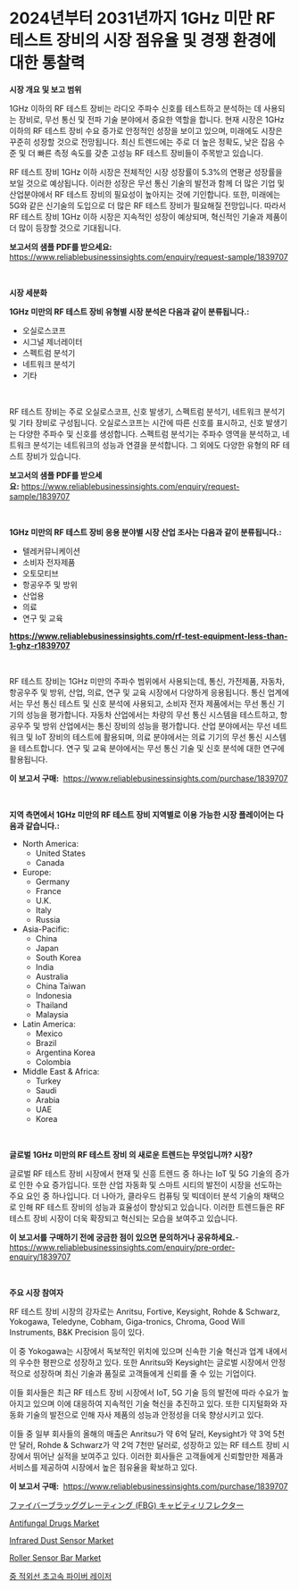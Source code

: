 <p><h1>2024년부터 2031년까지 1GHz 미만 RF 테스트 장비의 시장 점유율 및 경쟁 환경에 대한 통찰력</h1></p><p><strong>시장 개요 및 보고 범위</strong></p>
<p><p>1GHz 이하의 RF 테스트 장비는 라디오 주파수 신호를 테스트하고 분석하는 데 사용되는 장비로, 무선 통신 및 전파 기술 분야에서 중요한 역할을 합니다. 현재 시장은 1GHz 이하의 RF 테스트 장비 수요 증가로 안정적인 성장을 보이고 있으며, 미래에도 시장은 꾸준히 성장할 것으로 전망됩니다. 최신 트렌드에는 주로 더 높은 정확도, 낮은 잡음 수준 및 더 빠른 측정 속도를 갖춘 고성능 RF 테스트 장비들이 주목받고 있습니다.</p><p>RF 테스트 장비 1GHz 이하 시장은 전체적인 시장 성장률이 5.3%의 연평균 성장률을 보일 것으로 예상됩니다. 이러한 성장은 무선 통신 기술의 발전과 함께 더 많은 기업 및 산업분야에서 RF 테스트 장비의 필요성이 높아지는 것에 기인합니다. 또한, 미래에는 5G와 같은 신기술의 도입으로 더 많은 RF 테스트 장비가 필요해질 전망입니다. 따라서 RF 테스트 장비 1GHz 이하 시장은 지속적인 성장이 예상되며, 혁신적인 기술과 제품이 더 많이 등장할 것으로 기대됩니다.</p></p>
<p><strong>보고서의 샘플 PDF를 받으세요:</strong> <a href="https://www.reliablebusinessinsights.com/enquiry/request-sample/1839707">https://www.reliablebusinessinsights.com/enquiry/request-sample/1839707</a></p>
<p>&nbsp;</p>
<p><strong>시장 세분화</strong></p>
<p><strong>1GHz 미만의 RF 테스트 장비 유형별 시장 분석은 다음과 같이 분류됩니다.:</strong></p>
<p><ul><li>오실로스코프</li><li>시그널 제너레이터</li><li>스펙트럼 분석기</li><li>네트워크 분석기</li><li>기타</li></ul></p>
<p>&nbsp;</p>
<p><p>RF 테스트 장비는 주로 오실로스코프, 신호 발생기, 스펙트럼 분석기, 네트워크 분석기 및 기타 장비로 구성됩니다. 오실로스코프는 시간에 따른 신호를 표시하고, 신호 발생기는 다양한 주파수 및 신호를 생성합니다. 스펙트럼 분석기는 주파수 영역을 분석하고, 네트워크 분석기는 네트워크의 성능과 연결을 분석합니다. 그 외에도 다양한 유형의 RF 테스트 장비가 있습니다.</p></p>
<p><strong>보고서의 샘플 PDF를 받으세요:</strong>&nbsp;<a href="https://www.reliablebusinessinsights.com/enquiry/request-sample/1839707">https://www.reliablebusinessinsights.com/enquiry/request-sample/1839707</a></p>
<p>&nbsp;</p>
<p><strong> 1GHz 미만의 RF 테스트 장비 응용 분야별 시장 산업 조사는 다음과 같이 분류됩니다.:</strong></p>
<p><ul><li>텔레커뮤니케이션</li><li>소비자 전자제품</li><li>오토모티브</li><li>항공우주 및 방위</li><li>산업용</li><li>의료</li><li>연구 및 교육</li></ul></p>
<p><strong><a href="https://www.reliablebusinessinsights.com/rf-test-equipment-less-than-1-ghz-r1839707">https://www.reliablebusinessinsights.com/rf-test-equipment-less-than-1-ghz-r1839707</a></strong></p>
<p>&nbsp;</p>
<p><p>RF 테스트 장비는 1GHz 미만의 주파수 범위에서 사용되는데, 통신, 가전제품, 자동차, 항공우주 및 방위, 산업, 의료, 연구 및 교육 시장에서 다양하게 응용됩니다. 통신 업계에서는 무선 통신 테스트 및 신호 분석에 사용되고, 소비자 전자 제품에서는 무선 통신 기기의 성능을 평가합니다. 자동차 산업에서는 차량의 무선 통신 시스템을 테스트하고, 항공우주 및 방위 산업에서는 통신 장비의 성능을 평가합니다. 산업 분야에서는 무선 네트워크 및 IoT 장비의 테스트에 활용되며, 의료 분야에서는 의료 기기의 무선 통신 시스템을 테스트합니다. 연구 및 교육 분야에서는 무선 통신 기술 및 신호 분석에 대한 연구에 활용됩니다.</p></p>
<p><strong>이 보고서 구매:</strong>&nbsp; <a href="https://www.reliablebusinessinsights.com/purchase/1839707">https://www.reliablebusinessinsights.com/purchase/1839707</a></p>
<p>&nbsp;</p>
<p><strong>지역 측면에서 1GHz 미만의 RF 테스트 장비 지역별로 이용 가능한 시장 플레이어는 다음과 같습니다.:</strong></p>
<p><ul>
    <li>
        North America:
        <ul>
            <li>United States</li>
            <li>Canada</li>
        </ul>
    </li>
    <li>
        Europe:
        <ul>
            <li>Germany</li>
            <li>France</li>
            <li>U.K.</li>
            <li>Italy</li>
            <li>Russia</li>
        </ul>
    </li>
    <li>
        Asia-Pacific:
        <ul>
            <li>China</li>
            <li>Japan</li>
            <li>South Korea</li>
            <li>India</li>
            <li>Australia</li>
            <li>China Taiwan</li>
            <li>Indonesia</li>
            <li>Thailand</li>
            <li>Malaysia</li>
        </ul>
    </li>
    <li>
        Latin America:
        <ul>
            <li>Mexico</li>
            <li>Brazil</li>
            <li>Argentina Korea</li>
            <li>Colombia</li>
        </ul>
    </li>
    <li>
        Middle East & Africa:
        <ul>
            <li>Turkey</li>
            <li>Saudi</li>
            <li>Arabia</li>
            <li>UAE</li>
            <li>Korea</li>
        </ul>
    </li>
    </ul></p>
<p>&nbsp;</p>
<p><strong>글로벌 1GHz 미만의 RF 테스트 장비 의 새로운 트렌드는 무엇입니까? 시장?</strong></p>
<p><p>글로벌 RF 테스트 장비 시장에서 현재 및 신흥 트렌드 중 하나는 IoT 및 5G 기술의 증가로 인한 수요 증가입니다. 또한 산업 자동화 및 스마트 시티의 발전이 시장을 선도하는 주요 요인 중 하나입니다. 더 나아가, 클라우드 컴퓨팅 및 빅데이터 분석 기술의 채택으로 인해 RF 테스트 장비의 성능과 효율성이 향상되고 있습니다. 이러한 트렌드들은 RF 테스트 장비 시장이 더욱 확장되고 혁신되는 모습을 보여주고 있습니다.</p></p>
<p><strong>이 보고서를 구매하기 전에 궁금한 점이 있으면 문의하거나 공유하세요.</strong>- <a href="https://www.reliablebusinessinsights.com/enquiry/pre-order-enquiry/1839707">https://www.reliablebusinessinsights.com/enquiry/pre-order-enquiry/1839707</a></p>
<p>&nbsp;</p>
<p><strong>주요 시장 참여자</strong></p>
<p><p>RF 테스트 장비 시장의 강자로는 Anritsu, Fortive, Keysight, Rohde & Schwarz, Yokogawa, Teledyne, Cobham, Giga-tronics, Chroma, Good Will Instruments, B&K Precision 등이 있다. </p><p>이 중 Yokogawa는 시장에서 독보적인 위치에 있으며 신속한 기술 혁신과 업계 내에서의 우수한 평판으로 성장하고 있다. 또한 Anritsu와 Keysight는 글로벌 시장에서 안정적으로 성장하며 최신 기술과 품질로 고객들에게 신뢰를 줄 수 있는 기업이다.</p><p>이들 회사들은 최근 RF 테스트 장비 시장에서 IoT, 5G 기술 등의 발전에 따라 수요가 높아지고 있으며 이에 대응하여 지속적인 기술 혁신을 추진하고 있다. 또한 디지털화와 자동화 기술의 발전으로 인해 자사 제품의 성능과 안정성을 더욱 향상시키고 있다.</p><p>이들 중 일부 회사들의 올해의 매출은 Anritsu가 약 6억 달러, Keysight가 약 3억 5천만 달러, Rohde & Schwarz가 약 2억 7천만 달러로, 성장하고 있는 RF 테스트 장비 시장에서 뛰어난 실적을 보여주고 있다. 이러한 회사들은 고객들에게 신뢰할만한 제품과 서비스를 제공하여 시장에서 높은 점유율을 확보하고 있다.</p></p>
<p><strong>이 보고서 구매:</strong>&nbsp;&nbsp;<a href="https://www.reliablebusinessinsights.com/purchase/1839707">https://www.reliablebusinessinsights.com/purchase/1839707</a></p>
<p><p><a href="https://github.com/roulaayoub-saad/Market-Research-Report-List-1/blob/main/6361321107972.md">ファイバーブラッググレーティング (FBG) キャビティリフレクター</a></p><p><a href="https://github.com/luckyshygirl/Market-Research-Report-List-4/blob/main/antifungal-drugs-market.md">Antifungal Drugs Market</a></p><p><a href="https://issuu.com/reportprime-2/docs/infrared-dust-sensor-market-size-2030.pptx">Infrared Dust Sensor Market</a></p><p><a href="https://issuu.com/reportprime-2/docs/roller-sensor-bar-market-size-2030.pptx">Roller Sensor Bar Market</a></p><p><a href="https://github.com/vseigx30c9a1j/Market-Research-Report-List-2/blob/main/7442876102664.md">중 적외선 초고속 파이버 레이저</a></p></p>